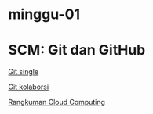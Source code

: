 # minggu-01
# SCM: Git dan GitHub

[Git single](https://github.com/T41K41/tekn-cloud/blob/0b1907b2ae0e8769b6c7df1fa9878a02bf362757/minggu-01/git-single.md)

[Git kolaborsi](https://github.com/T41K41/tekn-cloud/blob/2c5535014d716531e6904e3bbeb0d2230c750f79/minggu-01/rangkuman-cloud-computing.md)

[Rangkuman Cloud Computing](https://github.com/T41K41/tekn-cloud/blob/2c5535014d716531e6904e3bbeb0d2230c750f79/minggu-01/rangkuman-cloud-computing.md)
